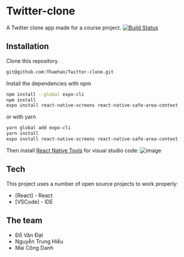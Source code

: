# Twitter-clone
A Twitter clone app made for a course project.
[![Build Status](https://travis-ci.org/joemccann/dillinger.svg?branch=master)](https://travis-ci.org/joemccann/dillinger)
## Installation
Clone this repository.
```sh
git@github.com:Thaehan/Twitter-clone.git
```
Install the dependencies with npm
```sh
npm install --global expo-cli
npm install
expo install react-native-screens react-native-safe-area-context
```
or with yarn
```sh
yarn global add expo-cli
yarn install
expo install react-native-screens react-native-safe-area-context
```

Then install [React Native Tools](https://marketplace.visualstudio.com/items?itemName=msjsdiag.vscode-react-native) for visual studio code:
![image](https://user-images.githubusercontent.com/62579790/158026872-15c59358-3825-4e19-9efd-2c7c840387d4.png)

## Tech

This project uses a number of open source projects to work properly:

- [React] - React
- [VSCode] - IDE

## The team
- Đỗ Văn Đạt
- Nguyễn Trung Hiếu
- Mai Công Danh
